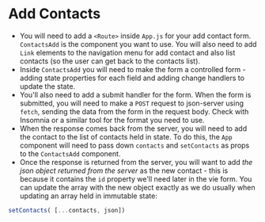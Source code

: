 # Add Contacts

- You will need to add a `<Route>` inside `App.js` for your add contact form. `ContactsAdd` is the component you want to use. You will also need to add `Link` elements to the navigation menu for add contact and also list contacts (so the user can get back to the contacts list).
- Inside `ContactsAdd` you will need to make the form a controlled form - adding state properties for each field and adding change handlers to update the state.
- You'll also need to add a submit handler for the form. When the form is submitted, you will need to make a `POST` request to json-server using `fetch`, sending the data from the form in the request body. Check with Insomnia or a similar tool for the format you need to use.
- When the response comes back from the server, you will need to add the contact to the list of contacts held in state. To do this, the `App` component will need to pass down `contacts` and `setContacts` as props to the `ContactsAdd` component. 
- Once the response is returned from the server, you will want to add *the json object returned from the server* as the new contact - this is because it contains the `id` property we'll need later in the vie form. You can update the array with the new object exactly as we do usually when updating an array held in immutable state:

```javascript
setContacts( [...contacts, json])
```